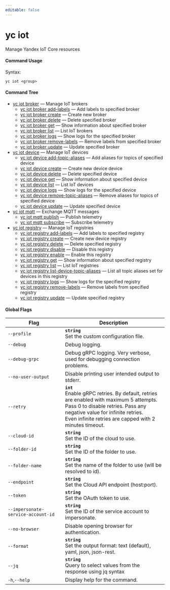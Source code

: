 ```yaml
---
editable: false
---
```


# yc iot

Manage Yandex IoT Core resources

#### Command Usage

Syntax: 

`yc iot <group>`

#### Command Tree

- [yc iot broker](broker/index.md) — Manage IoT brokers
	- [yc iot broker add-labels](broker/add-labels.md) — Add labels to specified broker
	- [yc iot broker create](broker/create.md) — Create new broker
	- [yc iot broker delete](broker/delete.md) — Delete specified broker
	- [yc iot broker get](broker/get.md) — Show information about specified broker
	- [yc iot broker list](broker/list.md) — List IoT brokers
	- [yc iot broker logs](broker/logs.md) — Show logs for the specified broker
	- [yc iot broker remove-labels](broker/remove-labels.md) — Remove labels from specified broker
	- [yc iot broker update](broker/update.md) — Update specified broker
- [yc iot device](device/index.md) — Manage IoT devices
	- [yc iot device add-topic-aliases](device/add-topic-aliases.md) — Add aliases for topics of specified device
	- [yc iot device create](device/create.md) — Create new device device
	- [yc iot device delete](device/delete.md) — Delete specified device
	- [yc iot device get](device/get.md) — Show information about specified device
	- [yc iot device list](device/list.md) — List IoT devices
	- [yc iot device logs](device/logs.md) — Show logs for the specified device
	- [yc iot device remove-topic-aliases](device/remove-topic-aliases.md) — Remove aliases for topics of specified device
	- [yc iot device update](device/update.md) — Update specified device
- [yc iot mqtt](mqtt/index.md) — Exchange MQTT messages
	- [yc iot mqtt publish](mqtt/publish.md) — Publish telemetry
	- [yc iot mqtt subscribe](mqtt/subscribe.md) — Subscribe telemetry
- [yc iot registry](registry/index.md) — Manage IoT registries
	- [yc iot registry add-labels](registry/add-labels.md) — Add labels to specified registry
	- [yc iot registry create](registry/create.md) — Create new device registry
	- [yc iot registry delete](registry/delete.md) — Delete specified registry
	- [yc iot registry disable](registry/disable.md) — Disable this registry
	- [yc iot registry enable](registry/enable.md) — Enable this registry
	- [yc iot registry get](registry/get.md) — Show information about specified registry
	- [yc iot registry list](registry/list.md) — List IoT registries
	- [yc iot registry list-device-topic-aliases](registry/list-device-topic-aliases.md) — List all topic aliases set for devices in this registry
	- [yc iot registry logs](registry/logs.md) — Show logs for the specified registry
	- [yc iot registry remove-labels](registry/remove-labels.md) — Remove labels from specified registry
	- [yc iot registry update](registry/update.md) — Update specified registry

#### Global Flags

| Flag | Description |
|----|----|
|`--profile`|<b>`string`</b><br/>Set the custom configuration file.|
|`--debug`|Debug logging.|
|`--debug-grpc`|Debug gRPC logging. Very verbose, used for debugging connection problems.|
|`--no-user-output`|Disable printing user intended output to stderr.|
|`--retry`|<b>`int`</b><br/>Enable gRPC retries. By default, retries are enabled with maximum 5 attempts.<br/>Pass 0 to disable retries. Pass any negative value for infinite retries.<br/>Even infinite retries are capped with 2 minutes timeout.|
|`--cloud-id`|<b>`string`</b><br/>Set the ID of the cloud to use.|
|`--folder-id`|<b>`string`</b><br/>Set the ID of the folder to use.|
|`--folder-name`|<b>`string`</b><br/>Set the name of the folder to use (will be resolved to id).|
|`--endpoint`|<b>`string`</b><br/>Set the Cloud API endpoint (host:port).|
|`--token`|<b>`string`</b><br/>Set the OAuth token to use.|
|`--impersonate-service-account-id`|<b>`string`</b><br/>Set the ID of the service account to impersonate.|
|`--no-browser`|Disable opening browser for authentication.|
|`--format`|<b>`string`</b><br/>Set the output format: text (default), yaml, json, json-rest.|
|`--jq`|<b>`string`</b><br/>Query to select values from the response using jq syntax|
|`-h`,`--help`|Display help for the command.|
